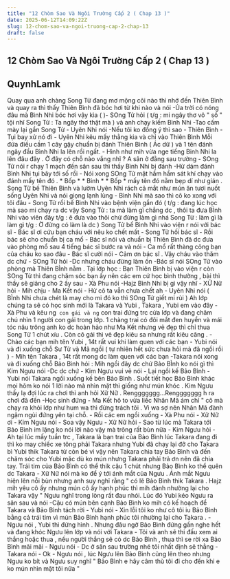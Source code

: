 ```yaml
---
title: "12 Chòm Sao Và Ngôi Trường Cấp 2 ( Chap 13 )"
date: 2025-06-12T14:09:22Z
slug: 12-chom-sao-va-ngoi-truong-cap-2-chap-13
draft: false
---
```


## 12 Chòm Sao Và Ngôi Trường Cấp 2 ( Chap 13 )

## QuynhLamk

Quay qua anh chàng Song Tử đang mơ mộng cõi nào thì nhớ đến Thiên Bình và quay ra thì thấy Thiên Bình đã bóc hơi từ khi nào  và nói -Ủa trời có nóng đâu mà Bình Nhi bóc hơi vậy kìa ( )- SOng Tử hỏi ( t/g : mi ngây thơ vô " số " tội nhĩ Song Tử : Ta ngây thơ thật mà ) và anh chạy kiếm Bình Nhi -Tao cấm mày lại gần Song Tử - Uyên Nhi nói -Nếu tôi ko đồng ý thì sao - Thiên Bình -Tụi bay xử nó đi - Uyên Nhi kêu mấy thằng kia và chỉ vào Thiên Bình Mỗi đứa điều cầm 1 cây gậy chuẩn bị đánh Thiên Bình ( Ác dữ ) và 1 tên đánh ngây đầu Bình Nhi la lên rồi ngất. - Hình như mih vừa nge tiếng Binh Nhi la lên đâu đây . Ở đây có chỗ nào vắng nhĩ ? A sân ở đằng sau trường - SOng Tử nói r chạy 1 mạch đến sân sau thì thấy Bình Nhi bị đánh -Hừ dám đánh Bình Nhi tụi bây tới số rồi - Nói xong SOng Tử mặt hầm hầm sát khí chạy vào đánh mấy tên đó . * Bốp * * Binh * * Bốp * mấy tên đó nằm bẹp dí như gián . Song Tử bế Thiên Bình và lườm Uyên Nhi rách cả mắt như mún ăn tươi nuốt sống Uyên Nhi và nói giọng lạnh lùng - Bình Nhi mà sao thì cô ko xong với tôi đâu - Song Tử rồi bế Bình Nhi vào bệnh viện gần đó ( t/g : đang lúc học mà sao mi chạy ra dc vậy Song Tử : ta mà làm gì chẳng dc , thôi ta đưa BÌnh Nhi vào viên đây t/g : ê đưa vào thôi chứ đừng làm gì nhá  Song Tử : làm gì là làm gì t/g : Ờ đừng có làm là dc ) Song Tử bế Bình Nhi vào viện r nói với bác sĩ - Bác sĩ ơi cứu bạn cháu với nêu ko chết mất - Song Tử hối bác sĩ - Rồi bác sẽ cho chuẩn bị ca mổ - Bác sĩ nói và chuẩn bị Thiên Bình đã dc đưa vào phòng mổ sau 4 tiếng bác sĩ bước ra và nói - Ca mổ rất thàng công bạn của cháu ko sao đâu - Bác sĩ cười nói - Cảm ơn bác sĩ . Vậy cháu vào thăm dc chứ - SOng Tử hỏi -Dc nhưng cháu đừng làm ồn -Bác sĩ nói SOng Tử vào phòng mà Thiên BÌnh nằm . Tại lớp học : Bạn Thiên Bình bị vào viện r còn SOng Tử thì đang chăm sóc bạn ấy nên các em cứ học bình thường , bài thì thầy sẽ giảng cho 2 ấy sau - Xà Phu nói -Hajz Bình Nhi bị gì vậy nhĩ - XỮ Nữ hỏi - Mih chịu - Ma Kết nói - Hừ cô ta vẫn chưa chết ah - Uyên Nhi nói ( BÌnh Nhi chưa chét là may cho mi đó ko thì SOng Tử giết mi rùi ) Ah lớp chúng ta sẽ có học sinh mới là Takara và Yubi , Takara , Yubi em vào đây - Xà Phu và kêu ng` con gái và ng` con trai đứng trc cửa lớp và đang chăm chú nhìn 1 người con gái trong lớp. 1 chàng trai có đôi mắt đen huyền và mái tóc nâu trông anh ko dc hoàn hảo như Ma Kết nhưng vẻ đẹp thì chỉ thua Song Tử 1 chút xíu . Còn cô gái thì vẻ đẹp kiêu sa nhưng rất kiêu căng  . - Chào các bạn mih tên Yubi , 14t rất vui khi làm quen với các bạn - Yubi nói và đi xuống chỗ Sư Tử và Mã ngồi ( tự nhiên hết sức chưa hỏi mà đã ngồi rồi ) - Mih tên Takara , 14t rất mong dc làm quen với các bạn -Takara nói xong và đi xuống chỗ Bảo Bình hỏi : Mih ngồi đây dc chứ Bảo BÌnh ko nói gì thì Kim Ngưu nói -Dc dc chứ - Kim Ngưu vui vẻ nói - Lại ngồi kế Bảo Bình - Yubi nói Takara ngồi xuống kế bên Bảo Bình . Suốt tiết học Bảo Bình khác mọi hôm ko nói 1 lời nào mà nhìn mặt thì giống như mún khóc . Kim Ngưu thấy lạ đợi lúc ra chơi thì anh hỏi Xữ Nữ . Renggggggg...Renggggggg h ra chơi đã đến -Học sinh đứng - Ma Kết hô to vừa liếc Nhân Mã ám chỉ " cô mà chạy ra khỏi lớp như hum wa thì đừng trách tôi . Vì wa sợ nên Nhân Mã đành ngậm ngùi đứng yên tại chỗ. - Rồi các em ngồi xuống - Xà Phu nói - Xữ Nữ ơi - Kim Ngưu nói - Soa vậy Ngưu - Xữ Nữ hỏi - Sao từ lúc mà Takara tới Bảo Bình im lặng ko nói lời nào vậy mà trông rất bùn nữa - Kim Ngưu hỏi - Ah tại lúc mấy tuần trc , Takara là bạn trai của Bảo Bình lúc Takara đang đi thì ko may chiếc xe tông phải Takara nhưng Yubi đã chạy lại đỡ cho Takara bì Yubi thik Takara từ còn bé vì vậy nên Takara chia tay Bảo Bình và đến chăm sóc cho Yubi mặc dù ko mún nhưng Takara phải trả ơn nên đã chia tay. Trái tim của Bảo Bình có thể thik cậu 1 chút nhưng Bảo Bình ko thể quên dc Takara - Xữ Nữ nói mà ko để ý tới ánh mắt của Ngưu . Ánh mắt Ngưu hiện lên nỗi bùn nhưng anh suy nghĩ rằng " có lẽ Bảo Bình thik Takara . Hajz mih yêu cô ấy nhưng mún cô ấy hạnh phúc thì mih đành nhường lại cho Takara vậy " Ngưu nghĩ trong lòng rất đau nhói. Lúc đó Yubi kéo Ngưu ra sân sau và nói -Cậu có mún bên cạnh Bảo Bình ko mih có kế hoạch để Takara và Bảo Bình tách rời - Yubi nói - Xin lỗi tôi ko như cô tôi iu Bảo Bình bằng cả trái tim vì mún Bảo Bình hạnh phúc tôi nhường lại cho Takara . - Ngưu nói , Yubi thì đứng hình  . Nhưng đâu ngờ Bảo Bình đứng gần nghe hết và đang khóc Ngưu lên lớp và nói với Takara - Tôi và anh sẽ thi đấu xem ai thắng hoặc thua , nếu người thắng sẽ có dc Bảo Bình , thua thì se rời xa Bảo Bình mãi mãi - Ngưu nói - Dc ở sân sau trường nhé tôi nhất định sẽ thằng - Takara nói - Ok - Ngưu nói , lúc Ngưu lên Bảo Bình cũng lên theo nhưng Ngưu ko bít và Ngưu suy nghĩ " Bảo Bình e hãy câm thù tôi đi cho đến khi e ko mún nhìn mặt tôi nữa "